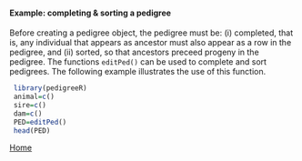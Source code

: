 #### Example: completing & sorting a pedigree

Before creating a pedigree object, the pedigree must be: (i) completed, that is, any individual that appears as ancestor must also appear as a row in the pedigree, and (ii) sorted, so that ancestors preceed progeny in the pedigree. The functions ```editPed()``` can be used to complete and sort pedigrees. The following example illustrates the use of this function.

```R
 library(pedigreeR)
 animal=c()
 sire=c()
 dam=c()
 PED=editPed() 
 head(PED)
```

[Home](https://github.com/Rpedigree/pedigreeR)
 
